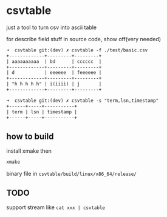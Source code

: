 # csvtable

just a tool to turn csv into ascii table

for describe field stuff in source code, show off(very needed)


```txt
➜  csvtable git:(dev) ✗ csvtable -f ./test/basic.csv   
+-------------+---------+---------+
| aaaaaaaaaa  | bd      | cccccc  |
+-------------+---------+---------+
| d           | eeeeee  | feeeeee |
+-------------+---------+---------+
| "h h h h h" | i(iiii) | j       |
+-------------+---------+---------+
```


```txt
➜  csvtable git:(dev) ✗ csvtable -s "term,lsn,timestamp"
+------+-----+-----------+
| term | lsn | timestamp |
+------+-----+-----------+
```


## how to build

install xmake then

```bash
xmake
```

binary file in `csvtable/build/linux/x86_64/release/`

## TODO
support stream like `cat xxx | csvtable`


